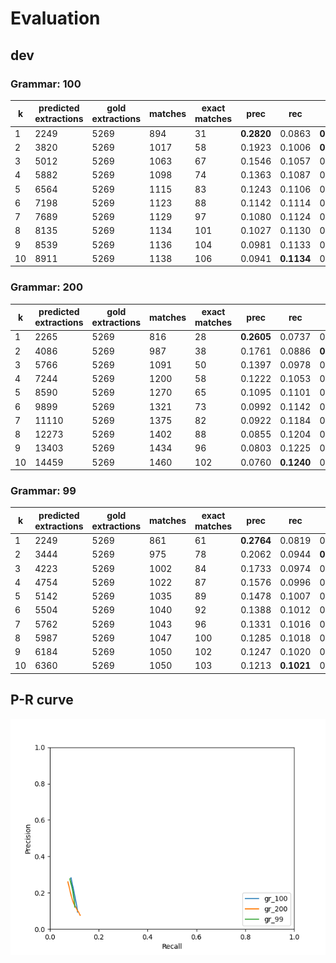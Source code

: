# Evaluation
## dev
### Grammar: 100

|  k | predicted extractions | gold extractions | matches | exact matches | prec | rec | F1 |
|-------------- | -------------- | -------------- | -------------- | -------------- | -------------- | -------------- | -------------- | 
| 1 | 2249 | 5269 | 894 | 31 | **0.2820** | 0.0863 | **0.1321** | 
| 2 | 3820 | 5269 | 1017 | 58 | 0.1923 | 0.1006 | **0.1321** | 
| 3 | 5012 | 5269 | 1063 | 67 | 0.1546 | 0.1057 | 0.1256 | 
| 4 | 5882 | 5269 | 1098 | 74 | 0.1363 | 0.1087 | 0.1209 | 
| 5 | 6564 | 5269 | 1115 | 83 | 0.1243 | 0.1106 | 0.1171 | 
| 6 | 7198 | 5269 | 1123 | 88 | 0.1142 | 0.1114 | 0.1128 | 
| 7 | 7689 | 5269 | 1129 | 97 | 0.1080 | 0.1124 | 0.1102 | 
| 8 | 8135 | 5269 | 1134 | 101 | 0.1027 | 0.1130 | 0.1076 | 
| 9 | 8539 | 5269 | 1136 | 104 | 0.0981 | 0.1133 | 0.1052 | 
| 10 | 8911 | 5269 | 1138 | 106 | 0.0941 | **0.1134** | 0.1029 | 


### Grammar: 200

|  k | predicted extractions | gold extractions | matches | exact matches | prec | rec | F1 |
|-------------- | -------------- | -------------- | -------------- | -------------- | -------------- | -------------- | -------------- | 
| 1 | 2265 | 5269 | 816 | 28 | **0.2605** | 0.0737 | 0.1148 | 
| 2 | 4086 | 5269 | 987 | 38 | 0.1761 | 0.0886 | **0.1179** | 
| 3 | 5766 | 5269 | 1091 | 50 | 0.1397 | 0.0978 | 0.1150 | 
| 4 | 7244 | 5269 | 1200 | 58 | 0.1222 | 0.1053 | 0.1131 | 
| 5 | 8590 | 5269 | 1270 | 65 | 0.1095 | 0.1101 | 0.1098 | 
| 6 | 9899 | 5269 | 1321 | 73 | 0.0992 | 0.1142 | 0.1062 | 
| 7 | 11110 | 5269 | 1375 | 82 | 0.0922 | 0.1184 | 0.1037 | 
| 8 | 12273 | 5269 | 1402 | 88 | 0.0855 | 0.1204 | 0.1000 | 
| 9 | 13403 | 5269 | 1434 | 96 | 0.0803 | 0.1225 | 0.0970 | 
| 10 | 14459 | 5269 | 1460 | 102 | 0.0760 | **0.1240** | 0.0942 | 


### Grammar: 99

|  k | predicted extractions | gold extractions | matches | exact matches | prec | rec | F1 |
|-------------- | -------------- | -------------- | -------------- | -------------- | -------------- | -------------- | -------------- | 
| 1 | 2249 | 5269 | 861 | 61 | **0.2764** | 0.0819 | 0.1264 | 
| 2 | 3444 | 5269 | 975 | 78 | 0.2062 | 0.0944 | **0.1295** | 
| 3 | 4223 | 5269 | 1002 | 84 | 0.1733 | 0.0974 | 0.1247 | 
| 4 | 4754 | 5269 | 1022 | 87 | 0.1576 | 0.0996 | 0.1220 | 
| 5 | 5142 | 5269 | 1035 | 89 | 0.1478 | 0.1007 | 0.1198 | 
| 6 | 5504 | 5269 | 1040 | 92 | 0.1388 | 0.1012 | 0.1171 | 
| 7 | 5762 | 5269 | 1043 | 96 | 0.1331 | 0.1016 | 0.1152 | 
| 8 | 5987 | 5269 | 1047 | 100 | 0.1285 | 0.1018 | 0.1136 | 
| 9 | 6184 | 5269 | 1050 | 102 | 0.1247 | 0.1020 | 0.1122 | 
| 10 | 6360 | 5269 | 1050 | 103 | 0.1213 | **0.1021** | 0.1109 | 


## P-R curve
![](pr_dev.png)